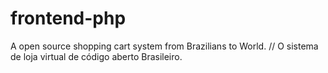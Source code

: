 # frontend-php
A open source shopping cart system from Brazilians to World. // O sistema de loja virtual de código aberto Brasileiro. 
